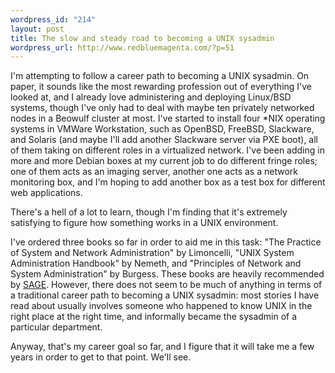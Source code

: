 ```yaml
--- 
wordpress_id: "214"
layout: post
title: The slow and steady road to becoming a UNIX sysadmin
wordpress_url: http://www.redbluemagenta.com/?p=51
---
```

<p>I'm attempting to follow a career path to becoming a UNIX sysadmin.  On paper, it sounds like the most rewarding profession out of everything I've looked at, and I already love administering and deploying Linux/BSD systems, though I've only had to deal with maybe ten privately networked nodes in a Beowulf cluster at most.  I've started to install four *NIX operating systems in VMWare Workstation, such as OpenBSD, FreeBSD, Slackware, and Solaris (and maybe I'll add another Slackware server via PXE boot), all of them taking on different roles in a virtualized network.  I've been adding in more and more Debian boxes at my current job to do different fringe roles; one of them acts as an imaging server, another one acts as a network monitoring box, and I'm hoping to add another box as a test box for different web applications.</p>

<p>There's a hell of a lot to learn, though I'm finding that it's extremely satisfying to figure how something works in a UNIX environment.</p>

<p>I've ordered three books so far in order to aid me in this task: "The Practice of System and Network Administration" by Limoncelli, "UNIX System Administration Handbook" by Nemeth, and "Principles of Network and System Administration" by Burgess.  These books are heavily recommended by <a href="http://sage.org">SAGE</a>.  However, there does not seem to be much of anything in terms of a traditional career path to becoming a UNIX sysadmin: most stories I have read about usually involves someone who happened to know UNIX in the right place at the right time, and informally became the sysadmin of a particular department.</p>

<p>Anyway, that's my career goal so far, and I figure that it will take me a few years in order to get to that point.  We'll see.</p>
